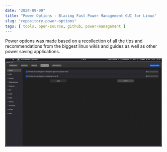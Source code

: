 ```yaml
---
date: "2024-09-09"
title: "Power Options - Blazing Fast Power Management GUI for Linux"
slug: "repository-power-options"
tags: [ tools, open-source, github, power-management ]
---
```




Power options was made based on a recollection of all the tips and recommendations from the biggest linux wikis and guides as well as other power saving applications.

![Power Options demo][2]



   [1]: https://github.com/TheAlexDev23/power-options
   [2]: https://raw.githubusercontent.com/TheAlexDev23/power-options/main/static/webview-slideshow.gif
